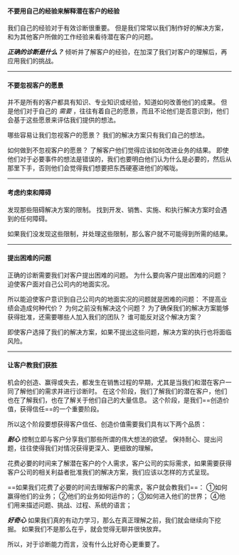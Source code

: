 #### 不要用自己的经验来解释潜在客户的经验
我们自己的经验对于有效诊断很重要。
但是我们常常以我们制作好的解决方案，和为其他客户所做的工作经验来看待潜在客户的问题。

***正确的诊断是什么？***
倾听并了解客户的经验，在加深了我们对客户的理解后，再应用我们的挑战。

***

#### 不要忽视客户的愿景
并不是所有的客户都具有知识、专业知识或经验，知道如何改善他们的成果。
但是他们对于自己的 *需要* ，往往有着自己的愿景，而且不论他们是否意识到，他们会基于这些愿景来评估我们提供的想法。

哪些容易让我们忽视客户的愿景？
我们的解决方案只有我们自己的想法。

如何做到不忽视客户的愿景？
了解客户他们觉得应该如何改进业务的结果。
即使他们对于必要事件的想法是错误的，我们也要明白他们认为什么是必要的，然后从那里下手，否则他们会觉得我们想要把东西硬塞进他们的喉咙。

***

#### 考虑约束和障碍
发现那些阻碍解决方案的限制。
找到开发、销售、实施、和执行解决方案时会遇到的任何障碍。

如果我们没发现这些限制，并处理这些限制，那么客户就不可能得到所需的结果。

***

#### 提出困难的问题
正确的诊断需要我们对客户提出困难的问题。
为什么要向客户提出困难的问题？
迫使客户面对自己公司内的地面实况。

所以能迫使客户意识到自己公司内的地面实况的问题就是困难的问题：
不提高业绩会造成何种代价？
为何之前没有解决这个问题？
为了确保我们的解决方案能够获得批准，还需要哪些人加入我们的团队？
谁可能反对这个解决方案？

即使客户选择了我们的解决方案，如果不提出这些问题，解决方案的执行也将面临风险。

***

#### 让客户教我们获胜
机会的创造、赢得或失去，都发生在销售过程的早期，尤其是当我们和潜在客户一同了解他们的需求并进行诊断时。
在这个阶段，我们了解我们的潜在客户，他们也在了解我们，也在了解关于他们自己的大量信息。
这个阶段，是我们==创造价值，获得信任==的一个重要阶段。

所以这个阶段要想获得客户信任、创造价值需要我们具有以下两个品质：

***耐心***
控制立即与客户分享我们那些所谓的伟大想法的欲望。
保持耐心、提出问题，往往使得我们对情况获得更深入、更细致的理解。

花费必要的时间来了解潜在客户的个人需求，客户公司的实际需求，如果需要获得客户公司的相关利益者批准我们的解决方案，我们应该以怎样的方式呈现。

==如果我们花费了必要的时间去理解客户的需求，客户就会教我们==：
①如何赢得他们的业务；
②他们的业务如何运作的；
③如何进入他们的世界；
④他们用来描述问题、挑战、过程、系统的语言；

***好奇心***
如果我们真的有动力学习，那么在真正理解之前，我们就会继续向下挖掘。
如果我们不是那么在乎，就会觉得无聊并很快放弃。

所以，对于诊断能力而言，没有什么比好奇心更重要了。